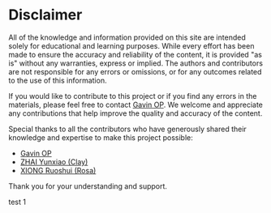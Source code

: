 # Disclaimer

All of the knowledge and information provided on this site are intended solely for educational and learning purposes. While every effort has been made to ensure the accuracy and reliability of the content, it is provided "as is" without any warranties, express or implied. The authors and contributors are not responsible for any errors or omissions, or for any outcomes related to the use of this information.

If you would like to contribute to this project or if you find any errors in the materials, please feel free to contact [Gavin OP](mailto:HaoxiangZhang@link.cuhk.edu.hk). We welcome and appreciate any contributions that help improve the quality and accuracy of the content.

Special thanks to all the contributors who have generously shared their knowledge and expertise to make this project possible:

- [Gavin OP](mailto:HaoxiangZhang@link.cuhk.edu.hk)
- [ZHAI Yunxiao (Clay)](mailto:clay.zhai@link.cuhk.edu.hk)
- [XIONG Ruoshui (Rosa)](mailto:ruoshui2021@gmail.com)

Thank you for your understanding and support.

test 1